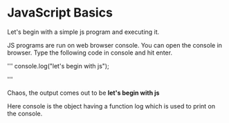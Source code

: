 # JavaScript Basics

Let's begin with a simple js program and executing it.

JS programs are run on web browser console. You can open the console in browser.
Type the following code in console and hit enter.

'''
console.log("let's begin with js");

'''

Chaos, the output comes out to be **let's begin with js**

Here console is the object having a function log which is used to print on the console.




